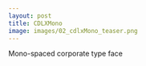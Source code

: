 ```yaml
---
layout: post
title: CDLXMono
image: images/02_cdlxMono_teaser.png
---
```


Mono-spaced corporate type face